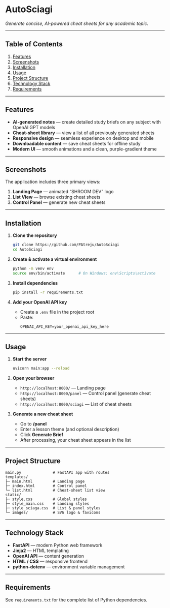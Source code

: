 # AutoSciagi
*Generate concise, AI-powered cheat sheets for any academic topic.*

---

## Table of Contents
1. [Features](#features)  
2. [Screenshots](#screenshots)  
3. [Installation](#installation)  
4. [Usage](#usage)  
5. [Project Structure](#project-structure)  
6. [Technology Stack](#technology-stack)  
7. [Requirements](#requirements)

---

## Features
- **AI-generated notes** — create detailed study briefs on any subject with OpenAI GPT models  
- **Cheat-sheet library** — view a list of all previously generated sheets  
- **Responsive design** — seamless experience on desktop and mobile  
- **Downloadable content** — save cheat sheets for offline study  
- **Modern UI** — smooth animations and a clean, purple-gradient theme  

---

## Screenshots
The application includes three primary views:

1. **Landing Page** — animated “SHROOM DEV” logo  
2. **List View** — browse existing cheat sheets  
3. **Control Panel** — generate new cheat sheets  
---

## Installation
1. **Clone the repository**  
   ```bash
   git clone https://github.com/PAtreju/AutoSciagi
   cd AutoSciagi
   ```

2. **Create & activate a virtual environment**  
   ```bash
   python -m venv env
   source env/bin/activate      # On Windows: env\Scripts\activate
   ```

3. **Install dependencies**  
   ```bash
   pip install -r requirements.txt
   ```

4. **Add your OpenAI API key**  
   - Create a `.env` file in the project root  
   - Paste:  
     ```text
     OPENAI_API_KEY=your_openai_api_key_here
     ```

---

## Usage
1. **Start the server**  
   ```bash
   uvicorn main:app --reload
   ```

2. **Open your browser**  
   - `http://localhost:8000/` — Landing page  
   - `http://localhost:8000/panel` — Control panel (generate cheat sheets)  
   - `http://localhost:8000/sciagi` — List of cheat sheets  

3. **Generate a new cheat sheet**  
   - Go to **/panel**  
   - Enter a lesson theme (and optional description)  
   - Click **Generate Brief**  
   - After processing, your cheat sheet appears in the list  

---

## Project Structure
``` 
main.py              # FastAPI app with routes
templates/
├─ main.html         # Landing page
├─ index.html        # Control panel
└─ list.html         # Cheat-sheet list view
static/
├─ style.css         # Global styles
├─ style_main.css    # Landing styles
├─ style_sciaga.css  # List & panel styles
└─ images/           # SVG logo & favicons
``` 

---

## Technology Stack
- **FastAPI** — modern Python web framework  
- **Jinja2** — HTML templating  
- **OpenAI API** — content generation  
- **HTML / CSS** — responsive frontend  
- **python-dotenv** — environment variable management  

---

## Requirements
See `requirements.txt` for the complete list of Python dependencies.
